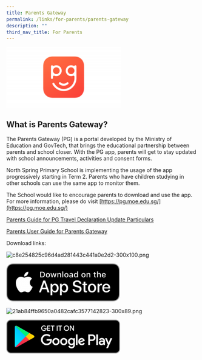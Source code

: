 ```yaml
---
title: Parents Gateway
permalink: /links/for-parents/parents-gateway
description: ""
third_nav_title: For Parents
---
```

<style>  
img {  
  display: block;  
  margin-left: auto;  
  margin-right: auto;  
}  
</style>  
<body><img src="/images/PG-icon2-300x158.png" alt="School Uniform" style="width:60%;">  
  
</body>

**What is Parents Gateway?**
----------------------------

The Parents Gateway (PG) is a portal developed by the Ministry of Education and GovTech, that brings the educational partnership between parents and school closer. With the PG app, parents will get to stay updated with school announcements, activities and consent forms.

  

North Spring Primary School is implementing the usage of the app progressively starting in Term 2. Parents who have children studying in other schools can use the same app to monitor them.

  

The School would like to encourage parents to download and use the app. For more information, please do visit [https://pg.moe.edu.sg/](https://pg.moe.edu.sg/)

  

[Parents Guide for PG Travel Declaration Update Particulars](/files/Parents-Guide-for-PG-Travel-Declaration-Update-Particulars.pdf)

[Parents User Guide for Parents Gateway](/files/Parents-User-Guide-for-Parents-Gateway.pdf)

Download links:

![c8e254825c96d4ad281443c441a0e2d2-300x100.png](https://northspringpri.moe.edu.sg/qql/slot/u233/2020/Links/For%20Parents/Parents%20Gateway/c8e254825c96d4ad281443c441a0e2d2-300x100.png)

![](/images/c8e254825c96d4ad281443c441a0e2d2-300x100.png)

![21ab84ffb9650a0482cafc3577142823-300x89.png](https://northspringpri.moe.edu.sg/qql/slot/u233/2020/Links/For%20Parents/Parents%20Gateway/21ab84ffb9650a0482cafc3577142823-300x89.png)

![](/images/21ab84ffb9650a0482cafc3577142823-300x89.png)